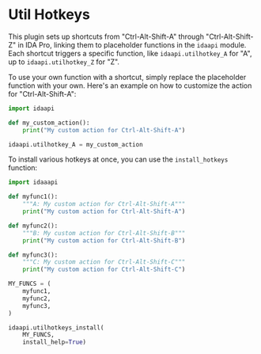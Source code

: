 # Util Hotkeys

This plugin sets up shortcuts from "Ctrl-Alt-Shift-A" through "Ctrl-Alt-Shift-Z" in IDA Pro, linking them to placeholder functions in the `idaapi` module. Each shortcut triggers a specific function, like `idaapi.utilhotkey_A` for "A", up to `idaapi.utilhotkey_Z` for "Z".

To use your own function with a shortcut, simply replace the placeholder function with your own. Here's an example on how to customize the action for "Ctrl-Alt-Shift-A":

```python
import idaapi

def my_custom_action():
    print("My custom action for Ctrl-Alt-Shift-A")

idaapi.utilhotkey_A = my_custom_action
```

To install various hotkeys at once, you can use the `install_hotkeys` function:

```python
import idaaapi

def myfunc1():
    """A: My custom action for Ctrl-Alt-Shift-A"""
    print("My custom action for Ctrl-Alt-Shift-A")

def myfunc2():
    """B: My custom action for Ctrl-Alt-Shift-B"""
    print("My custom action for Ctrl-Alt-Shift-B")

def myfunc3():
    """C: My custom action for Ctrl-Alt-Shift-C"""
    print("My custom action for Ctrl-Alt-Shift-C")

MY_FUNCS = (
    myfunc1,
    myfunc2,
    myfunc3,
)

idaapi.utilhotkeys_install(
    MY_FUNCS, 
    install_help=True)
```
